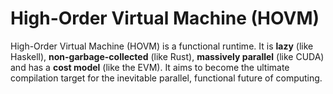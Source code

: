 High-Order Virtual Machine (HOVM)
=================================

High-Order Virtual Machine (HOVM) is a functional runtime. It is **lazy** (like
Haskell), **non-garbage-collected** (like Rust), **massively parallel** (like
CUDA) and has a **cost model** (like the EVM). It aims to become the ultimate
compilation target for the inevitable parallel, functional future of computing.

